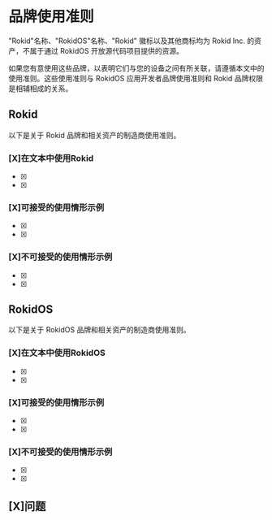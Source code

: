 # 品牌使用准则

"Rokid"名称、"RokidOS"名称、"Rokid" 徽标以及其他商标均为 Rokid Inc. 的资产，不属于通过 RokidOS 开放源代码项目提供的资源。

如果您有意使用这些品牌，以表明它们与您的设备之间有所关联，请遵循本文中的使用准则。这些使用准则与 RokidOS 应用开发者品牌使用准则和 Rokid 品牌权限是相辅相成的关系。

## Rokid

以下是关于 Rokid 品牌和相关资产的制造商使用准则。

### [X]在文本中使用Rokid
* [X]
* [X]

### [X]可接受的使用情形示例
* [X]
* [X]

### [X]不可接受的使用情形示例
* [X]
* [X]

## RokidOS

以下是关于 RokidOS 品牌和相关资产的制造商使用准则。

### [X]在文本中使用RokidOS
* [X]
* [X]

### [X]可接受的使用情形示例
* [X]
* [X]

### [X]不可接受的使用情形示例
* [X]
* [X]

## [X]问题
